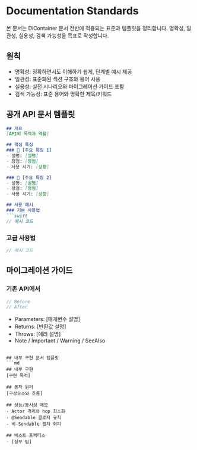 # Documentation Standards

본 문서는 DiContainer 문서 전반에 적용되는 표준과 템플릿을 정리합니다. 명확성, 일관성, 실용성, 검색 가능성을 목표로 작성합니다.

## 원칙
- 명확성: 정확하면서도 이해하기 쉽게, 단계별 예시 제공
- 일관성: 표준화된 섹션 구조와 용어 사용
- 실용성: 실전 시나리오와 마이그레이션 가이드 포함
- 검색 가능성: 표준 용어와 명확한 제목/키워드

## 공개 API 문서 템플릿
```md
## 개요
[API의 목적과 역할]

## 핵심 특징
### 🎯 [주요 특징 1]
- 설명: [설명]
- 장점: [장점]
- 사용 시기: [상황]

### 🔄 [주요 특징 2]
- 설명: [설명]
- 장점: [장점]
- 사용 시기: [상황]

## 사용 예시
### 기본 사용법
```swift
// 예시 코드
```

### 고급 사용법
```swift
// 예시 코드
```

## 마이그레이션 가이드
### 기존 API에서
```swift
// Before
// After
```

- Parameters: [매개변수 설명]
- Returns: [반환값 설명]
- Throws: [에러 설명]
- Note / Important / Warning / SeeAlso
```

## 내부 구현 문서 템플릿
```md
## 내부 구현
[구현 목적]

## 동작 원리
[구성요소와 흐름]

## 성능/동시성 메모
- Actor 격리와 hop 최소화
- @Sendable 클로저 규칙
- 비-Sendable 캡처 회피

## 베스트 프랙티스
- [실무 팁]
```
